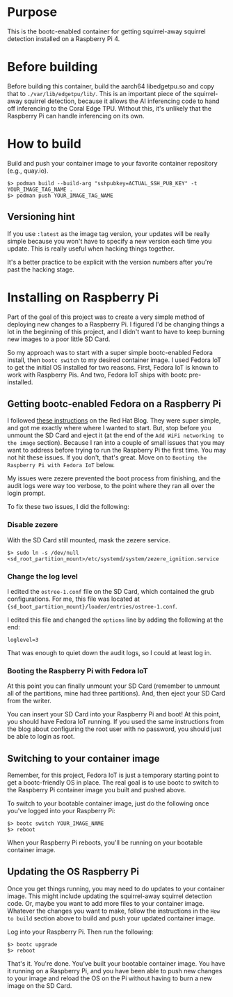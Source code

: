 # Purpose

This is the bootc-enabled container for getting squirrel-away squirrel
detection installed on a Raspberry Pi 4.

# Before building

Before building this container, build the aarch64 libedgetpu.so and copy that
to `./var/lib/edgetpu/lib/`.  This is an important piece of the squirrel-away
squirrel detection, because it allows the AI inferencing code to hand off
inferencing to the Coral Edge TPU.  Without this, it's unlikely that the
Raspberry Pi can handle inferencing on its own.

# How to build

Build and push your container image to your favorite container repository
(e.g., quay.io).

```
$> podman build --build-arg "sshpubkey=ACTUAL_SSH_PUB_KEY" -t YOUR_IMAGE_TAG_NAME .
$> podman push YOUR_IMAGE_TAG_NAME
```

## Versioning hint

If you use `:latest` as the image tag version, your updates will be 
really simple because you won't have to specify a new version each time you
update.  This is really useful when hacking things together.  

It's a better practice to be explicit with the version numbers after you're 
past the hacking stage.

# Installing on Raspberry Pi

Part of the goal of this project was to create a very simple method of
deploying new changes to a Raspberry Pi.  I figured I'd be changing things
a lot in the beginning of this project, and I didn't want to have to keep
burning new images to a poor little SD Card.

So my approach was to start with a super simple bootc-enabled Fedora install,
then `bootc switch` to my desired container image.  I used Fedora IoT to get
the initial OS installed for two reasons.  First, Fedora IoT is known to work
with Raspberry Pis.  And two, Fedora IoT ships with bootc pre-installed.

## Getting bootc-enabled Fedora on a Raspberry Pi

I followed [these instructions](https://www.redhat.com/en/blog/fedora-iot-raspberry-pi) 
on the Red Hat Blog.  They were super simple, and got me exactly where where
I wanted to start.  But, stop before you unmount the SD Card and eject it (at
the end of the `Add WiFi networking to the image` section). Because I ran into
a couple of small issues that you may want to address before trying to run the
Raspberry Pi the first time.  You may not hit these issues.  If you don't,
that's great.  Move on to `Booting the Raspberry Pi with Fedora IoT` below.

My issues were zezere prevented the boot process from finishing, and the audit
logs were way too verbose, to the point where they ran all over the login 
prompt.

To fix these two issues, I did the following:

### Disable zezere

With the SD Card still mounted, mask the zezere service.

```
$> sudo ln -s /dev/null <sd_root_partition_mount>/etc/systemd/system/zezere_ignition.service
```

### Change the log level

I edited the `ostree-1.conf` file on the SD Card, which contained the grub
configurations.  For me, this file was located at `{sd_boot_partition_mount}/loader/entries/ostree-1.conf`.

I edited this file and changed the `options` line by adding the following at
the end:

```
loglevel=3
```

That was enough to quiet down the audit logs, so I could at least log in.


### Booting the Raspberry Pi with Fedora IoT

At this point you can finally unmount your SD Card (remember to unmount all of
the partitions, mine had three partitions).  And, then eject your SD Card from
the writer.

You can insert your SD Card into your Raspberry Pi and boot!  At this point, 
you should have Fedora IoT running.  If you used the same instructions from
the blog about configuring the root user with no password, you should just
be able to login as root.

## Switching to your container image

Remember, for this project, Fedora IoT is just a temporary starting point to
get a bootc-friendly OS in place.  The real goal is to use bootc to switch to
the Raspberry Pi container image you built and pushed above.

To switch to your bootable container image, just do the following once you've
logged into your Raspberry Pi:

```
$> bootc switch YOUR_IMAGE_NAME
$> reboot
```

When your Raspberry Pi reboots, you'll be running on your bootable container
image.


## Updating the OS Raspberry Pi

Once you get things running, you may need to do updates to your container
image.  This might include updating the squirrel-away squirrel detection code.
Or, maybe you want to add more files to your container image.  Whatever the 
changes you want to make, follow the instructions in the `How to build`
section above to build and push your updated container image.

Log into your Raspberry Pi.  Then run the following:

```
$> bootc upgrade
$> reboot
```

That's it.  You're done.  You've built your bootable container image.  You
have it running on a Raspberry Pi, and you have been able to push new changes
to your image and reload the OS on the Pi without having to burn a new image
on the SD Card.